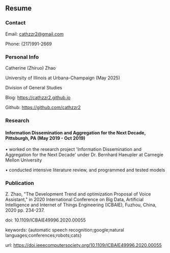 ## Resume

### Contact

Email: cathzzr2@gmail.com

Phone: (217)991-2669

### Personal Info

Catherine (Zhiruo) Zhao

University of Illinois at Urbana-Champaign (May 2025)

Division of General Studies

Blog: https://cathzzr2.github.io

Github: https://github.com/cathzzr2

### Research

#### Information Dissemination and Aggregation for the Next Decade, Pittsburgh, PA (May 2019 - Oct 2019)
•	worked on the research project 'Information Dissemination and Aggregation for the Next Decade' under Dr. Bernhard Haeupler at Carnegie Mellon University

•	conducted intensive literature review, and programmed and tested models

### Publication

Z. Zhao,  "The Development Trend and optimization Proposal of Voice Assistant," in 2020 International Conference on Big Data, Artificial Intelligence and Internet of Things Engineering (ICBAIE), Fuzhou, China, 2020 pp. 234-237.

doi: 10.1109/ICBAIE49996.2020.00055

keywords: {automatic speech recognition;google;natural languages;conferences;robots;cats}

url: https://doi.ieeecomputersociety.org/10.1109/ICBAIE49996.2020.00055






